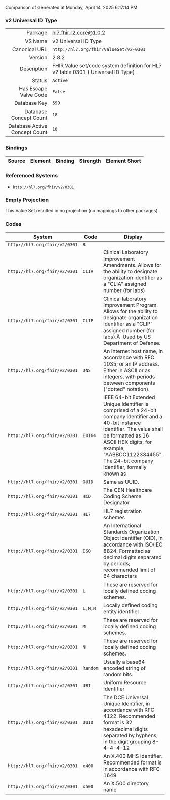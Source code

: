 Comparison of 
Generated at Monday, April 14, 2025 6:17:14 PM

### v2 Universal ID Type

|      |     |
| ---: | --- |
| Package | hl7.fhir.r2.core@1.0.2 |
| VS Name | v2 Universal ID Type |
| Canonical URL | `http://hl7.org/fhir/ValueSet/v2-0301` |
| Version | 2.8.2 |
| Description | FHIR Value set/code system definition for HL7 v2 table 0301 ( Universal ID Type) |
| Status | `Active` |
| Has Escape Valve Code | `False` |
| Database Key | `599` |
| Database Concept Count | `18` |
| Database Active Concept Count | `18` |
### Bindings

| Source | Element | Binding | Strength | Element Short |
| ------ | ------- | ------- | -------- | ------------- |

### Referenced Systems

* `http://hl7.org/fhir/v2/0301`
### Empty Projection

This Value Set resulted in no projection (no mappings to other packages).

### Codes

| System | Code | Display |
| ------ | ---- | ------- |
| `http://hl7.org/fhir/v2/0301` | `B` |  |
| `http://hl7.org/fhir/v2/0301` | `CLIA` | Clinical Laboratory Improvement Amendments. Allows for the ability to designate organization identifier as a "CLIA" assigned number (for labs) |
| `http://hl7.org/fhir/v2/0301` | `CLIP` | Clinical laboratory Improvement Program. Allows for the ability to designate organization identifier as a "CLIP" assigned number (for labs).Â  Used by US Department of Defense. |
| `http://hl7.org/fhir/v2/0301` | `DNS` | An Internet host name, in accordance with RFC 1035; or an IP address. Either in ASCII or as integers, with periods between components ("dotted" notation). |
| `http://hl7.org/fhir/v2/0301` | `EUI64` | IEEE 64-bit Extended Unique Identifier is comprised of a  24-bit company identifier and a 40-bit instance identifier.  The value shall be formatted as 16 ASCII HEX digits, for example, "AABBCC1122334455".  The 24-bit company identifier, formally known as |
| `http://hl7.org/fhir/v2/0301` | `GUID` | Same as UUID. |
| `http://hl7.org/fhir/v2/0301` | `HCD` | The CEN Healthcare Coding Scheme Designator |
| `http://hl7.org/fhir/v2/0301` | `HL7` | HL7 registration schemes |
| `http://hl7.org/fhir/v2/0301` | `ISO` | An International Standards Organization Object Identifier (OID), in accordance with ISO/IEC 8824.  Formatted as decimal digits separated by periods; recommended limit of 64 characters |
| `http://hl7.org/fhir/v2/0301` | `L` | These are reserved for locally defined coding schemes. |
| `http://hl7.org/fhir/v2/0301` | `L,M,N` | Locally defined coding entity identifier. |
| `http://hl7.org/fhir/v2/0301` | `M` | These are reserved for locally defined coding schemes. |
| `http://hl7.org/fhir/v2/0301` | `N` | These are reserved for locally defined coding schemes. |
| `http://hl7.org/fhir/v2/0301` | `Random` | Usually a base64 encoded string of random bits. |
| `http://hl7.org/fhir/v2/0301` | `URI` | Uniform Resource Identifier |
| `http://hl7.org/fhir/v2/0301` | `UUID` | The DCE Universal Unique Identifier, in accordance with RFC 4122. Recommended format is 32 hexadecimal digits separated by hyphens, in the digit grouping 8-4-4-4-12 |
| `http://hl7.org/fhir/v2/0301` | `x400` | An X.400 MHS identifier. Recommended format is in accordance with RFC 1649 |
| `http://hl7.org/fhir/v2/0301` | `x500` | An X.500 directory name |

